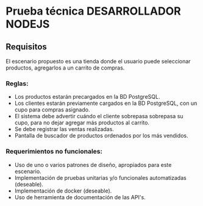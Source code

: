 # Prueba técnica DESARROLLADOR NODEJS 

## Requisitos
El escenario propuesto es una tienda donde el usuario puede seleccionar productos, agregarlos a un carrito de compras. 
### Reglas: 
- Los productos estarán precargados en la BD PostgreSQL.
- Los clientes estarán previamente cargados en la BD PostgreSQL, con un cupo para compras asignado.
- El sistema debe advertir cuándo el cliente sobrepasa sobrepasa su cupo, para no dejar agregar más productos al carrito.
- Se debe registrar las ventas realizadas.
- Pantalla de buscador de productos ordenados por los más vendidos.

### Requerimientos no funcionales:
- Uso de uno o varios patrones de diseño, apropiados para este escenario.
- Implementación de pruebas unitarias y/o funcionales automatizadas (deseable).
- Implementación de docker (deseable).
- Uso de herramienta de documentación de las API's.
